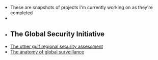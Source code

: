 - These are snapshots of projects I'm currently working on as they're completed
-
- ## The Global Security Initiative
- [The other gulf regional security assessment](The%20other%20gulf%20regional%20security%20assessment.md)
- [The anatomy of global surveillance](The%20anatomy%20of%20global%20surveillance.md)
